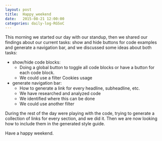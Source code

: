 ```yaml
---
layout: post
title:  Happy_weekend
date:   2015-08-21 12:00:00
categories: daily-log-RGSoC
---
```

This morning we started our day with our standup, then we shared our findings about our current tasks: show and hide buttons for code examples and generate a navigation bar, and we discussed some ideas about both tasks:  


- show/hide code blocks:  
    - Doing a global button to toggle all code blocks or have a button for each code block.
    - We could use a filter
    Cookies usage  
- generate navigation bar:  
    - How to generate a link for every headline, subheadline, etc.
    - We have researched and analyzed code
    - We identified where this can be done
    - We could use another filter  

During the rest of the day were playing with the code, trying to generate a collection of links for every section, and we did it. Then we are now looking how to include them in the generated style guide.

Have a happy weekend.

